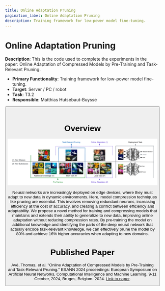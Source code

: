 ```yaml
---
title: Online Adaptation Pruning
pagination_label: Online Adaptation Pruning
description: Training framework for low-power model fine-tuning.
---
```


# Online Adaptation Pruning

**Description**: This is the code used to complete the experiments in the paper: Online Adaptation of Compressed Models by Pre-Training and Task-Relevant Pruning.

* **Primary Functionality**: Training framework for low-power model fine-tuning.
* **Target**: Server / PC / robot
* **Task**: T3.2
* **Responsible**: Matthias Hutsebaut-Buysse

<Button label="🔗 openswarm-eu/online_adaptation_pruning repository" link="https://github.com/openswarm-eu/online_adaptation_pruning" block /><br />

# Overview

![System Design](./online_adaptation.png)

Neural networks are increasingly deployed on edge devices, where they must adapt to new data in dynamic environments. Here, model compression techniques like pruning are essential. This involves removing redundant neurons, increasing efficiency at the cost of accuracy, and creating a conflict between efficiency and adaptability. We propose a novel method for training and compressing models that maintains and extends their ability to generalize to new data, improving online adaptation without reducing compression rates. By pre-training the model on additional knowledge and identifying the parts of the deep neural network that actually encode task-relevant knowledge, we can effectively prune the model by 80% and achieve 16% higher accuracies when adapting to new domains.

# Published Paper

Avé, Thomas, et al. "Online Adaptation of Compressed Models by Pre-Training and Task-Relevant Pruning." ESANN 2024 proceedings: European Symposium on Artificial Neural Networks, Computational Intelligence and Machine Learning, 9-11 October, 2024, Bruges, Belgium. 2024. [Link to paper](https://www.esann.org/sites/default/files/proceedings/2024/ES2024-50.pdf).

